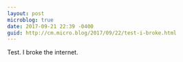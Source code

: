 ```yaml
---
layout: post
microblog: true
date: 2017-09-21 22:39 -0400
guid: http://cm.micro.blog/2017/09/22/test-i-broke.html
---
```

Test. I broke the internet.
